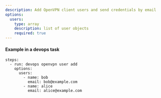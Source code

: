 ```yaml
---
description: Add OpenVPN client users and send credentials by email
options:
  users:
    type: array
    description: list of user objects
    required: true
---
```


#### Example in a devops task

    steps:
      - run: devops openvpn user add
        options:
          users:
            - name: bob
              email: bob@example.com
            - name: alice
              email: alice@example.com



